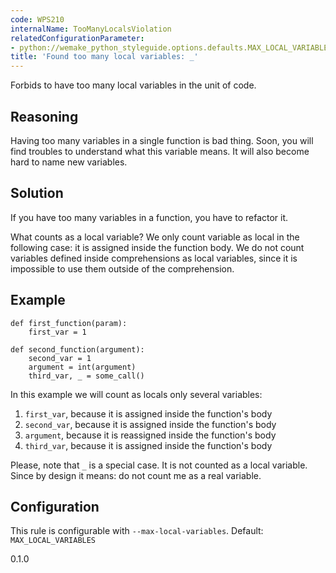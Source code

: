 ```yaml
---
code: WPS210
internalName: TooManyLocalsViolation
relatedConfigurationParameter:
- python://wemake_python_styleguide.options.defaults.MAX_LOCAL_VARIABLES
title: 'Found too many local variables: _'
---
```


Forbids to have too many local variables in the unit of code.

## Reasoning
Having too many variables in a single function is bad thing. Soon,
you will find troubles to understand what this variable means. It
will also become hard to name new variables.

## Solution
If you have too many variables in a function, you have to refactor
it.

What counts as a local variable? We only count variable as local in the
following case: it is assigned inside the function body. We do not count
variables defined inside comprehensions as local variables, since it is
impossible to use them outside of the comprehension.

## Example

    def first_function(param):
        first_var = 1
    
    def second_function(argument):
        second_var = 1
        argument = int(argument)
        third_var, _ = some_call()

In this example we will count as locals only several variables:

1.  `first_var`, because it is assigned inside the function's body
2.  `second_var`, because it is assigned inside the function's body
3.  `argument`, because it is reassigned inside the function's body
4.  `third_var`, because it is assigned inside the function's body

Please, note that `_` is a special case. It is not counted as a local
variable. Since by design it means: do not count me as a real variable.

## Configuration
This rule is configurable with `--max-local-variables`. Default:
`MAX_LOCAL_VARIABLES`

<div class="versionadded">

0.1.0

</div>